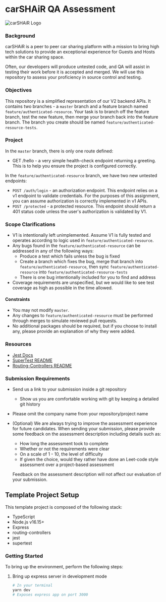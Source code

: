 # carSHAiR QA Assessment

![carSHAiR Logo](https://www.carshair.com/_next/image?url=%2F_next%2Fstatic%2Fmedia%2FCarSHAiR-Logo.bfa0a90d.png&w=3840&q=75)
### Background

carSHAiR is a peer to peer car sharing platform with a mission to bring high tech solutions to provide an exceptional experience for Guests and Hosts within the car sharing space.

Often, our developers will produce untested code, and QA will assist in testing their work before it is accepted and merged. We will use this repository to assess your proficiency in source control and testing.

### Objectives

This repository is a simplified representation of our V2 backend APIs. It contains two branches - a `master` branch and a feature branch named `feature/authenticated-resource`. Your task is to branch off the feature branch, test the new feature, then merge your branch back into the feature branch. The branch you create should be named `feature/authenticated-resource-tests`.

### Project

In the `master` branch, there is only one route defined:

- GET /hello - a very simple health-check endpoint returning a greeting. This is to help you ensure the project is configured correctly.

In the `feature/authenticated-resource` branch, we have two new untested endpoints:

- `POST /auth/login` - an authorization endpoint. This endpoint relies on a v1 endpoint to validate credentials. For the purposes of this assignment, you can assume authorization is correctly implemented in v1 APIs.
- `POST /protected` - a protected resource. This endpoint should return a 401 status code unless the user's authorization is validated by V1.

### Scope Clarifications

- V1 is intentionally left unimplemented. Assume V1 is fully tested and operates according to logic used in `feature/authenticated-resource`.
- Any bugs found in the `feature/authenticated-resource` can be addressed in any of the following ways:
  - Produce a test which fails unless the bug is fixed
  - Create a branch which fixes the bug, merge that branch into `feature/authenticated-resource`, then sync `feature/authenticated-resource` into `feature/authenticated-resource-tests`
  - There is one bug intentionally included for you to find and address
- Coverage requirements are unspecified, but we would like to see test coverage as high as possible in the time allowed.

#### Constraints

- You may not modify `master`.
- Any changes to `feature/authenticated-resource` must be performed through merges to simulate reviewed pull requests.
- No additional packages should be required, but if you choose to install any, please provide an explanation of why they were added.

### Resources

- [Jest Docs](https://jestjs.io/docs/getting-started)
- [SuperTest README](https://github.com/visionmedia/supertest#supertest)
- [Routing-Controllers README](https://github.com/typestack/routing-controllers#routing-controllers)

### Submission Requirements

- Send us a link to your submission inside a git repository
  - Show us you are comfortable working with git by keeping a detailed git history
- Please omit the company name from your repository/project name
- (Optional) We are always trying to improve the assessment experience for future candidates. When sending your submission, please provide some feedback on the assessment description including details such as:
  - How long the assessment took to complete
  - Whether or not the requirements were clear
  - On a scale of 1 - 10, the level of difficulty
  - If given the choice, would they rather have done an Leet-code style assessment over a project-based assessment

  Feedback on the assessment description will not affect our evaluation of your submission.

## Template Project Setup

This template project is composed of the following stack:

- TypeScript
- Node.js v16.15+
- Express
- routing-controllers
- jest
- supertest

### Getting Started

To bring up the environment, perform the following steps:

1. Bring up express server in development mode

   ```bash
   # In your terminal
   yarn dev
   # Exposes express app on port 3000
   ```
